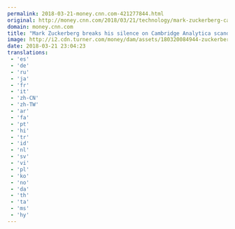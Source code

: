 ```yaml
---
permalink: 2018-03-21-money.cnn.com-421277844.html
original: http://money.cnn.com/2018/03/21/technology/mark-zuckerberg-cambridge-analytica-response/index.html
domain: money.cnn.com
title: "Mark Zuckerberg breaks his silence on Cambridge Analytica scandal"
image: http://i2.cdn.turner.com/money/dam/assets/180320084944-zuckerberg-facebook-where-is-he-780x439.jpg
date: 2018-03-21 23:04:23
translations: 
 - 'es'
 - 'de'
 - 'ru'
 - 'ja'
 - 'fr'
 - 'it'
 - 'zh-CN'
 - 'zh-TW'
 - 'ar'
 - 'fa'
 - 'pt'
 - 'hi'
 - 'tr'
 - 'id'
 - 'nl'
 - 'sv'
 - 'vi'
 - 'pl'
 - 'ko'
 - 'no'
 - 'da'
 - 'th'
 - 'ta'
 - 'ms'
 - 'hy'
---
```


